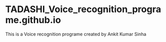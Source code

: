 # TADASHI_Voice_recognition_programe.github.io

This is a Voice recognition programe created by Ankit Kumar Sinha 
